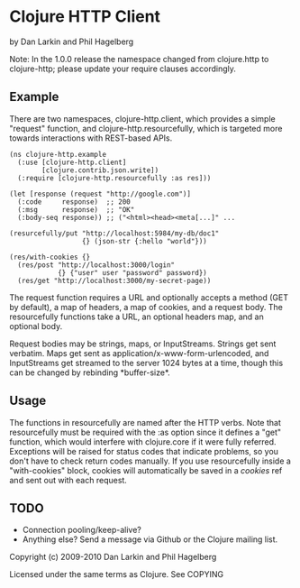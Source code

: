 # Clojure HTTP Client

by Dan Larkin and Phil Hagelberg

Note: In the 1.0.0 release the namespace changed from clojure.http to
clojure-http; please update your require clauses accordingly.

## Example

There are two namespaces, clojure-http.client, which provides a simple
"request" function, and clojure-http.resourcefully, which is targeted
more towards interactions with REST-based APIs.

    (ns clojure-http.example
      (:use [clojure-http.client]
            [clojure.contrib.json.write])
      (:require [clojure-http.resourcefully :as res]))

    (let [response (request "http://google.com")]
      (:code     response)  ;; 200
      (:msg      response)  ;; "OK"
      (:body-seq response)) ;; ("<html><head><meta[...]" ...

    (resurcefully/put "http://localhost:5984/my-db/doc1" 
                      {} (json-str {:hello "world"}))

    (res/with-cookies {}
      (res/post "http://localhost:3000/login" 
                {} {"user" user "password" password})
      (res/get "http://localhost:3000/my-secret-page))

The request function requires a URL and optionally accepts a method
(GET by default), a map of headers, a map of cookies, and a request
body. The resourcefully functions take a URL, an optional headers map,
and an optional body.

Request bodies may be strings, maps, or InputStreams. Strings get sent
verbatim. Maps get sent as application/x-www-form-urlencoded, and
InputStreams get streamed to the server 1024 bytes at a time, though
this can be changed by rebinding \*buffer-size\*.

## Usage

The functions in resourcefully are named after the HTTP verbs. Note
that resourcefully must be required with the :as option since it
defines a "get" function, which would interfere with clojure.core if
it were fully referred. Exceptions will be raised for status codes
that indicate problems, so you don't have to check return codes
manually. If you use resourcefully inside a "with-cookies" block,
cookies will automatically be saved in a *cookies* ref and sent out
with each request.

## TODO

* Connection pooling/keep-alive?
* Anything else? Send a message via Github or the Clojure mailing list.

Copyright (c) 2009-2010 Dan Larkin and Phil Hagelberg

Licensed under the same terms as Clojure. See COPYING
